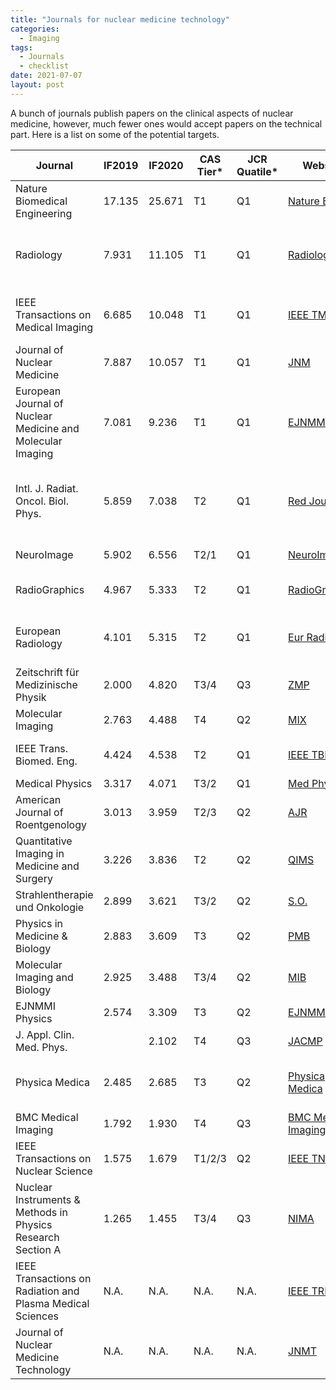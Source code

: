 ```yaml
---
title: "Journals for nuclear medicine technology"
categories:
  - Imaging
tags:
  - Journals
  - checklist
date: 2021-07-07
layout: post
---
```


A bunch of journals publish papers on the clinical aspects of nuclear medicine, however, much fewer ones would accept papers on the technical part. Here is a list on some of the potential targets.

| Journal | IF2019 | IF2020 | CAS Tier* | JCR Quatile* | Website | Submission | Comments |
| ---     | ---    | ---       | ---          | ---     | ---        | ---      | --- |
| Nature Biomedical Engineering | 17.135 | 25.671 | T1 | Q1 | [Nature BME](https://www.nature.com/natbiomedeng/) | [Nature MTS](https://mts-natbiomedeng.nature.com/cgi-bin/main.plex) | |
| Radiology | 7.931 | 11.105 | T1 | Q1 | [Radiology](https://pubs.rsna.org/journal/radiology) | [ScholarOne](https://mc.manuscriptcentral.com/rad) | Very few technological papers, clinical-oriented |
| IEEE Transactions on Medical Imaging | 6.685 | 10.048 | T1 | Q1 | [IEEE TMI](https://ieeexplore.ieee.org/xpl/RecentIssue.jsp?punumber=42) | [ScholarOne](https://mc.manuscriptcentral.com/tmi-ieee) | More algorithm fewer system paper. |
| Journal of Nuclear Medicine | 7.887 | 10.057 | T1 | Q1 | [JNM](https://jnm.snmjournals.org/) | [JNM/JNMT](https://submit-jnm.snmjournals.org/) | |
| European Journal of Nuclear Medicine and Molecular Imaging | 7.081 | 9.236 | T1 | Q1 | [EJNMMI](https://www.springer.com/journal/259) | [Editorial Manager](https://www.editorialmanager.com/ejnm/default.aspx) | |
| Intl. J. Radiat. Oncol. Biol. Phys. | 5.859 | 7.038 | T2 | Q1 | [Red Journal](https://www.redjournal.org/) | [Editorial Manager](https://www.editorialmanager.com/ijrobp/default.aspx) | ASTRO Red Journal, mostly RT, very few MI/NM papers. |
| NeuroImage | 5.902 | 6.556 | T2/1 | Q1 | [NeuroImage](https://www.journals.elsevier.com/neuroimage) | [Editorial Manager](https://www.editorialmanager.com/YNIMG/default.aspx) | Brain Imaging |
| RadioGraphics | 4.967 | 5.333 | T2 | Q1 | [RadioGraphics](https://pubs.rsna.org/journal/radiographics) | [Editorial Manager](https://www.editorialmanager.com/rg/default.aspx) | Few NM/MI, clinical oriented |
| European Radiology | 4.101 | 5.315 | T2 | Q1 | [Eur Radiol](https://www.springer.com/journal/330) | [Editorial Manager](https://www.editorialmanager.com/eura/Default.aspx) | Seldom publishes technological papers |
| Zeitschrift für Medizinische Physik | 2.000 | 4.820 | T3/4 | Q3 | [ZMP](https://www.journals.elsevier.com/zeitschrift-fur-medizinische-physik) | [Editorial Manager](https://www.editorialmanager.com/ZMEDPHYS) |
| Molecular Imaging | 2.763 | 4.488| T4 | Q2 | [MIX](https://journals.sagepub.com/home/mix) | [ScholarOne](https://mc.manuscriptcentral.com/mix) | |
| IEEE Trans. Biomed. Eng. | 4.424 | 4.538| T2 | Q1 | [IEEE TBME](https://ieeexplore.ieee.org/xpl/RecentIssue.jsp?punumber=10) | [ScholarOne](	http://mc.manuscriptcentral.com/embs-ieee) | Very few NM/MI papers. |
| Medical Physics | 3.317 | 4.071 | T3/2 | Q1 | [Med Phys](https://aapm.onlinelibrary.wiley.com/journal/24734209) | [AAPM](https://medphys.msubmit.net/cgi-bin/main.plex) | |
| American Journal of Roentgenology | 3.013 | 3.959 |T2/3 | Q2 | [AJR](https://www.ajronline.org/) | [Editorial Manager](https://www.editorialmanager.com/ajr/default.aspx) | Clinical-oriented |
| Quantitative Imaging in Medicine and Surgery | 3.226 | 3.836 | T2 | Q2 | [QIMS](https://qims.amegroups.com/) | | Clinical + some phycics |
| Strahlentherapie und Onkologie | 2.899 | 3.621 | T3/2 | Q2 | [S.O.](https://www.springer.com/journal/66/) | [Editorial Manager](https://www.editorialmanager.com/suon/default.aspx) | |
| Physics in Medicine & Biology | 2.883 | 3.609 | T3 | Q2 | [PMB](https://iopscience.iop.org/journal/0031-9155) | [ScholarOne](https://iopscience.iop.org/journal/0031-9155) | |
| Molecular Imaging and Biology | 2.925 | 3.488 | T3/4 | Q2 | [MIB](https://www.springer.com/journal/11307) | [Editorial Mananger](https://www.editorialmanager.com/mibi/default.aspx) | Biochemical |
| EJNMMI Physics | 2.574 | 3.309 | T3 | Q2 | [EJNMMI Phys](https://ejnmmiphys.springeropen.com/) | [Editorial Manager](https://www.editorialmanager.com/ejph/default.aspx) | OA |
| J. Appl. Clin. Med. Phys. | | 2.102 | T4 | Q3 | [JACMP](https://aapm.onlinelibrary.wiley.com/journal/15269914) | [AAPM](https://jacmp.msubmit.net/)| |
| Physica Medica | 2.485 | 2.685 | T3 | Q2 | [Physica Medica](https://www.journals.elsevier.com/physica-medica/) | [Editorial Manager](https://www.editorialmanager.com/ejmp/default.aspx) | European Journal of Medical Physics |
| BMC Medical Imaging | 1.792 | 1.930 | T4 | Q3 | [BMC Medical Imaging](https://bmcmedimaging.biomedcentral.com/) | [SpringerNature](https://author-welcome.nature.com/12880) | |
| IEEE Transactions on Nuclear Science | 1.575 | 1.679 | T1/2/3 | Q2 | [IEEE TNS](https://ieeexplore.ieee.org/xpl/mostRecentIssue.jsp?punumber=23) | [ScholarOne](https://mc.manuscriptcentral.com/tns-ieee) | Fewer NM than before (to TRPMS). |
| Nuclear Instruments & Methods in Physics Research Section A | 1.265 | 1.455 | T3/4 | Q3 | [NIMA](https://www.journals.elsevier.com/nuclear-instruments-and-methods-in-physics-research-section-a-accelerators-spectrometers-detectors-and-associated-equipment) | [Editorial Manager](https://www.editorialmanager.com/nima/default.aspx) | |
| IEEE Transactions on Radiation and Plasma Medical Sciences | N.A. | N.A. | N.A. | N.A. | [IEEE TRPMS](https://ieeexplore.ieee.org/xpl/RecentIssue.jsp?punumber=7433213) | [ScholarOne](https://mc.manuscriptcentral.com/trpms) | The first IF about to be announced, may be around 5. |
| Journal of Nuclear Medicine Technology | N.A. | N.A. | N.A. | N.A.| [JNMT](https://tech.snmjournals.org/) | [JNM/JNMT](https://submit-jnm.snmjournals.org/) | Not currently indexed. |